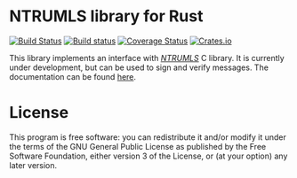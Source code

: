 # NTRUMLS library for Rust #

[![Build Status](https://travis-ci.org/FractalGlobal/NTRUMLS-rs.svg?branch=master)](https://travis-ci.org/FractalGlobal/NTRUMLS-rs)
[![Build status](https://ci.appveyor.com/api/projects/status/v3g9ski1wddn2vra?svg=true)](https://ci.appveyor.com/project/Razican/ntrumls-rs)
[![Coverage Status](https://coveralls.io/repos/FractalGlobal/NTRUMLS-rs/badge.svg?branch=master&service=github)](https://coveralls.io/github/FractalGlobal/NTRUMLS-rs?branch=master)
[![Crates.io](https://meritbadge.herokuapp.com/ntrumls)](https://crates.io/crates/ntrumls)

This library implements an interface with
*[NTRUMLS](https://github.com/NTRUOpenSourceProject/NTRUMLS)* C library. It is
currently under development, but can be used to sign and verify messages. The
documentation can be found [here](http://fractal.global/NTRUMLS-rs).

# License #

This program is free software: you can redistribute it and/or modify it under
the terms of the GNU General Public License as published by the Free Software
Foundation, either version 3 of the License, or (at your option) any later
version.
